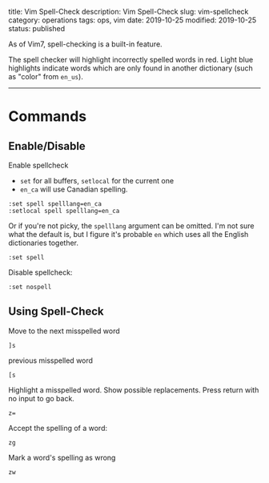 title: Vim Spell-Check
description: Vim Spell-Check
slug: vim-spellcheck
category: operations
tags: ops, vim
date: 2019-10-25
modified: 2019-10-25
status: published


As of Vim7, spell-checking is a built-in feature.


The spell checker will highlight incorrectly spelled words in red.
Light blue highlights indicate words which are only found in another dictionary
(such as "color" from `en_us`).


---


# Commands

## Enable/Disable

Enable spellcheck
- `set` for all buffers, `setlocal` for the current one
- `en_ca` will use Canadian spelling.

```text
:set spell spelllang=en_ca
:setlocal spell spelllang=en_ca
```

Or if you're not picky, the `spelllang` argument can be omitted. I'm not sure
what the default is, but I figure it's probable `en` which uses all the English
dictionaries together.

```
:set spell
```

Disable spellcheck:

```text
:set nospell
```


## Using Spell-Check

Move to the next misspelled word

```
]s
```
previous misspelled word

```
[s
```

Highlight a misspelled word. Show possible replacements.
Press return with no input to go back.

```
z=
```

Accept the spelling of a word:
```text
zg
```

Mark a word's spelling as wrong
```text
zw
```
